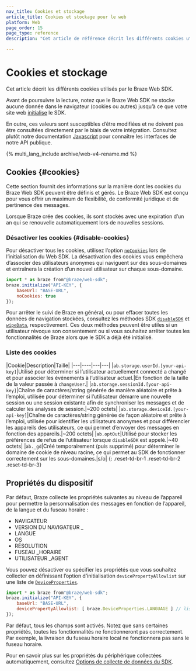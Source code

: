 ```yaml
---
nav_title: Cookies et stockage
article_title: Cookies et stockage pour le web
platform: Web
page_order: 15
page_type: reference
description: "Cet article de référence décrit les différents cookies utilisés par le Braze Web SDK. "

---
```


# Cookies et stockage

Cet article décrit les différents cookies utilisés par le Braze Web SDK.

Avant de poursuivre la lecture, notez que le Braze Web SDK ne stocke aucune donnée dans le navigateur (cookies ou autres) jusqu’à ce que votre site web [initialise][5] le SDK.

En outre, ces valeurs sont susceptibles d’être modifiées et ne doivent pas être consultées directement par le biais de votre intégration. Consultez plutôt notre documentation [Javascript][1] pour connaître les interfaces de notre API publique.

{% multi_lang_include archive/web-v4-rename.md %}

## Cookies {#cookies}

Cette section fournit des informations sur la manière dont les cookies du Braze Web SDK peuvent être définis et gérés. Le Braze Web SDK est conçu pour vous offrir un maximum de flexibilité, de conformité juridique et de pertinence des messages.

Lorsque Braze crée des cookies, ils sont stockés avec une expiration d’un an qui se renouvelle automatiquement lors de nouvelles sessions.

### Désactiver les cookies {#disable-cookies}

Pour désactiver tous les cookies, utilisez l’option [`noCookies`][6] lors de l’initialisation du Web SDK. 
La désactivation des cookies vous empêchera d’associer des utilisateurs anonymes qui naviguent sur des sous-domaines et entraînera la création d’un nouvel utilisateur sur chaque sous-domaine.

```javascript
import * as braze from"@braze/web-sdk";
braze.initialize("API-KEY", {
    baseUrl: "BASE-URL",
    noCookies: true
});
```

Pour arrêter le suivi de Braze en général, ou pour effacer toutes les données de navigation stockées, consultez les méthodes SDK [`disableSDK`][3] et [`wipeData`][4], respectivement. Ces deux méthodes peuvent être utiles si un utilisateur révoque son consentement ou si vous souhaitez arrêter toutes les fonctionnalités de Braze alors que le SDK a déjà été initialisé.

### Liste des cookies

|Cookie|Description|Taille|
|---|----|---|---|
|`ab.storage.userId.[your-api-key]`|Utilisé pour déterminer si l’utilisateur actuellement connecté a changé et pour associer les événements à l’utilisateur actuel.|En fonction de la taille de la valeur passée à `changeUser`.|
|`ab.storage.sessionId.[your-api-key]`|Chaîne de caractères/string générée de manière aléatoire et prête à l’emploi, utilisée pour déterminer si l’utilisateur démarre une nouvelle session ou une session existante afin de synchroniser les messages et de calculer les analyses de session.|~200 octets|
|`ab.storage.deviceId.[your-api-key]`|Chaîne de caractères/string générée de façon aléatoire et prête à l’emploi, utilisée pour identifier les utilisateurs anonymes et pour différencier les appareils des utilisateurs, ce qui permet d’envoyer des messages en fonction des appareils.|~200 octets|
|`ab.optOut`|Utilisé pour stocker les préférences de refus de l’utilisateur lorsque `disableSDK` est appelé.|~40 octets|
|`ab._gd`|Créé temporairement (puis supprimé) pour déterminer le domaine de cookie de niveau racine, ce qui permet au SDK de fonctionner correctement sur les sous-domaines.|s/o|
{: .reset-td-br-1 .reset-td-br-2 .reset-td-br-3}

## Propriétés du dispositif

Par défaut, Braze collecte les propriétés suivantes au niveau de l’appareil pour permettre la personnalisation des messages en fonction de l’appareil, de la langue et du fuseau horaire :

* NAVIGATEUR
* VERSION DU NAVIGATEUR _
* LANGUE
* OS
* RÉSOLUTION
* FUSEAU _HORAIRE
* UTILISATEUR _AGENT

Vous pouvez désactiver ou spécifier les propriétés que vous souhaitez collecter en définissant l’option d’initialisation `devicePropertyAllowlist` sur une liste de [`DeviceProperties`][2]. 

```javascript
import * as braze from"@braze/web-sdk";
braze.initialize("API-KEY", {
    baseUrl: "BASE-URL",
    devicePropertyAllowlist: [ braze.DeviceProperties.LANGUAGE ] // list of `DeviceProperties` you want to collect
});
```

Par défaut, tous les champs sont activés. Notez que sans certaines propriétés, toutes les fonctionnalités ne fonctionneront pas correctement. Par exemple, la livraison du fuseau horaire local ne fonctionnera pas sans le fuseau horaire.

Pour en savoir plus sur les propriétés du périphérique collectées automatiquement, consultez [Options de collecte de données du SDK]({{site.baseurl}}/user_guide/data_and_analytics/user_data_collection/sdk_data_collection/). 


[1]: https://js.appboycdn.com/web-sdk/latest/doc/modules/braze.html
[2]: https://js.appboycdn.com/web-sdk/latest/doc/classes/braze.deviceproperties.html
[3]: https://js.appboycdn.com/web-sdk/latest/doc/modules/braze.html#disableSDK
[4]: https://js.appboycdn.com/web-sdk/latest/doc/modules/braze.html#wipedata
[5]: https://js.appboycdn.com/web-sdk/latest/doc/modules/braze.html#initialize
[6]: https://js.appboycdn.com/web-sdk/latest/doc/modules/braze.html#initializationoptions
